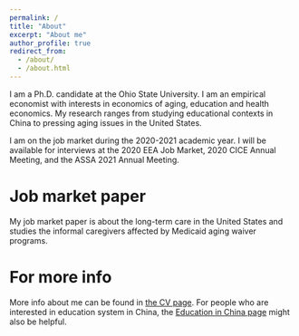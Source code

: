 ```yaml
---
permalink: /
title: "About"
excerpt: "About me"
author_profile: true
redirect_from: 
  - /about/
  - /about.html
---
```


I am a Ph.D. candidate at the Ohio State University. I am an empirical economist with interests in economics of aging, education and health economics. My research ranges from studying educational contexts in China to pressing aging issues in the United States.

I am on the job market during the 2020-2021 academic year. I will be available for interviews at the 2020 EEA Job Market, 2020 CICE Annual Meeting, and the ASSA 2021 Annual Meeting. 

Job market paper
======
My job market paper is about the long-term care in the United States and studies the informal caregivers affected by Medicaid aging waiver programs.


For more info
======
More info about me can be found in [the CV page](https://emmazai.github.io/cv/). For people who are interested in education system in China, the [Education in China page](https://emmazai.github.io/educationinchina/) might also be helpful.
